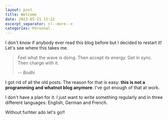 ```yaml
---
layout: post
title: Welcome
date: 2023-05-21 13:22
excerpt_separator: <!--more-->
categories: Personal
---
```


I don't know if anybody ever read this blog before but I decided to restart it! Let's see where this takes me.

<!--more-->

> Feel what the wave is doing. Then accept its energy. Get in sync. Then charge with it.
>
> -- <cite>Bodhi</cite>

I got rid of all the old posts. The reason for that is easy: **this is not a programming and whatnot blog anymore**. I've got enough of that at work.

I don't have a plan for it. I just want to write something regularly and in three different languages: English, German and French.

Without furhter ado let's go!!